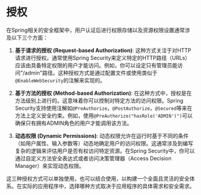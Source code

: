 # 授权

在Spring相关的安全框架中，用户认证后进行权限存储以及资源权限设置通常涉及以下三个方面：

1. **基于请求的授权 (Request-based Authorization)**: 这种方式关注于对HTTP请求进行授权。通常使用Spring Security来定义特定的HTTP路径（URLs）应该由具备特定权限的用户才能访问。例如，你可以设定只有管理员能访问"/admin"路径。这种授权方式是通过配置文件或使用类似于`@EnableWebSecurity`的注解来实现的。

2. **基于方法的授权 (Method-based Authorization)**: 在这种方式中，授权是在方法级别上进行的。这意味着你可以控制对特定方法的访问权限。Spring Security支持使用注解如`@PreAuthorize`，`@PostAuthorize`，`@Secured`等来在方法上定义安全约束。例如，使用`@PreAuthorize("hasRole('ADMIN')")`可以确保只有拥有ADMIN角色的用户才能调用该方法。

3. **动态权限 (Dynamic Permissions)**: 动态权限允许在运行时基于不同的条件（如用户属性、输入参数等）动态地确定用户的访问权限。这通常涉及到编写复杂的逻辑来评估用户是否有权访问特定资源。在Spring Security中，你可以通过自定义方法安全表达式或者访问决策管理器（Access Decision Manager）来实现动态权限。

这三种授权方式可以单独使用，也可以结合使用，以构建一个全面且灵活的安全体系。在实际的应用程序中，选择哪种方式取决于应用程序的具体需求和安全需求。